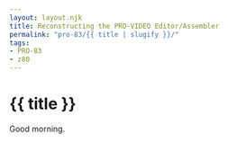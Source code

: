 ```yaml
---
layout: layout.njk
title: Reconstructing the PRO-VIDEO Editor/Assembler
permalink: "pro-83/{{ title | slugify }}/"
tags:
- PRO-83
- z80
---
```

# {{ title }}

Good morning.